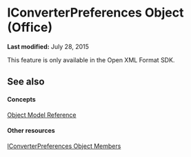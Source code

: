 
# IConverterPreferences Object (Office)

 **Last modified:** July 28, 2015

This feature is only available in the Open XML Format SDK.

## See also


#### Concepts


 [Object Model Reference](499c789a-aba2-0fad-649a-0ea964cd3b5e.md)
#### Other resources


 [IConverterPreferences Object Members](4c3f024c-25c5-aa02-1bff-7ec9e8c2d2b3.md)
